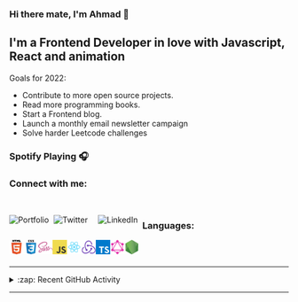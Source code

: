 ### Hi there mate, I'm Ahmad 👋

## I'm a Frontend Developer in love with Javascript, React and animation

Goals for 2022: 
- Contribute to more open source projects.
- Read more programming books.
- Start a Frontend blog.
- Launch a monthly email newsletter campaign
- Solve harder Leetcode challenges


### Spotify Playing 🎧

<h3> Connect with me: </h3>
<br>
      
[<img align="left" alt="Portfolio" width="80px" src="https://img.shields.io/badge/Portfolio-%23000000.svg?style=for-the-badge&logo=firefox&logoColor=#FF7139" />][website]
[<img align="left" alt="Twitter" width="80px" src="https://img.shields.io/badge/Twitter-1DA1F2?style=for-the-badge&logo=twitter&logoColor=white" />][twitter]
[<img align="left" alt="LinkedIn" width="80px" src="https://img.shields.io/badge/LinkedIn-0077B5?style=for-the-badge&logo=linkedin&logoColor=white" />][linkedin]



### Languages:

<img align="left" alt="HTML5" width="26px" src="https://raw.githubusercontent.com/github/explore/80688e429a7d4ef2fca1e82350fe8e3517d3494d/topics/html/html.png" />
<img align="left" alt="CSS3" width="26px" src="https://raw.githubusercontent.com/github/explore/80688e429a7d4ef2fca1e82350fe8e3517d3494d/topics/css/css.png" />
<img align="left" alt="Sass" width="26px" src="https://raw.githubusercontent.com/github/explore/80688e429a7d4ef2fca1e82350fe8e3517d3494d/topics/sass/sass.png" />
<img align="left" alt="JavaScript" width="26px" src="https://raw.githubusercontent.com/github/explore/80688e429a7d4ef2fca1e82350fe8e3517d3494d/topics/javascript/javascript.png" />
<img align="left" alt="React" width="26px" src="https://raw.githubusercontent.com/github/explore/80688e429a7d4ef2fca1e82350fe8e3517d3494d/topics/react/react.png" />
<img align="left" alt="Redux" width="26px" src="https://raw.githubusercontent.com/github/explore/80688e429a7d4ef2fca1e82350fe8e3517d3494d/topics/redux/redux.png" />
<img align="left" alt="TypeScript" width="26px" src="https://raw.githubusercontent.com/github/explore/e94815998e4e0713912fed477a1f346ec04c3da2/topics/typescript/typescript.png" />
<img align="left" alt="GraphQL" width="26px" src="https://raw.githubusercontent.com/github/explore/80688e429a7d4ef2fca1e82350fe8e3517d3494d/topics/graphql/graphql.png" />
<img align="left" alt="Node.js" width="26px" src="https://raw.githubusercontent.com/github/explore/80688e429a7d4ef2fca1e82350fe8e3517d3494d/topics/nodejs/nodejs.png" />

<br />
<br />

---


<details>
  <summary>:zap: Recent GitHub Activity</summary>
  <br />
    <img align="left" width="47%" src="https://github-readme-stats.vercel.app/api?username=3weeda&theme=algolia&show_icons=true" />
    <img align="left" width="47%" src="https://github-readme-stats.vercel.app/api/top-langs/?username=3weeda&layout=compact" />
  <br />
</details>

---

[website]: https://3weeda.com/
[linkedin]: https://www.linkedin.com/in/3weeda/
[twitter]: https://twitter.com/3weeeda
